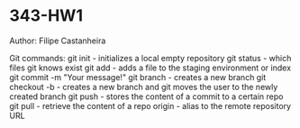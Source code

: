 # 343-HW1
Author: Filipe Castanheira

Git commands:
git init - initializes a local empty repository
git status - which files git knows exist
git add <filename> - adds a file to the staging environment or index
git commit -m "Your message!"
git branch <my branch name> - creates a new branch
git checkout -b <my branch name> - creates a new branch and git moves the user to the newly created branch
git push - stores the content of a commit to a certain repo
git pull - retrieve the content of a repo
origin - alias to the remote repository URL

